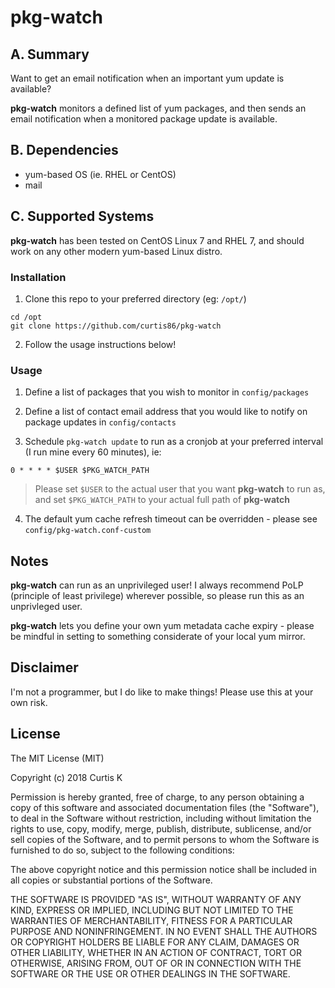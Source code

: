 # pkg-watch

## A. Summary

Want to get an email notification when an important yum update is available?

**pkg-watch** monitors a defined list of yum packages, and then sends an email notification when a monitored package update  is available.

## B. Dependencies

 * yum-based OS (ie. RHEL or CentOS)
 * mail


## C. Supported Systems

**pkg-watch** has been tested on CentOS Linux 7 and RHEL 7, and should work on any other modern yum-based Linux distro.

### Installation

1. Clone this repo to your preferred directory (eg: `/opt/`)

```
cd /opt
git clone https://github.com/curtis86/pkg-watch
```

2. Follow the usage instructions below!

### Usage

1) Define a list of packages that you wish to monitor in `config/packages`

2) Define a list of contact email address that you would like to notify on package updates in `config/contacts`

3) Schedule `pkg-watch update` to run as a cronjob at your preferred interval (I run mine every 60 minutes), ie:

`0 * * * * $USER $PKG_WATCH_PATH`

> Please set `$USER` to the actual user that you want **pkg-watch** to run as, and set `$PKG_WATCH_PATH` to your actual full path of **pkg-watch**

4) The default yum cache refresh timeout can be overridden - please see `config/pkg-watch.conf-custom`

## Notes

**pkg-watch** can run as an unprivileged user! I always recommend PoLP (principle of least privilege) wherever possible, so please run this as an unprivleged user.

**pkg-watch** lets you define your own yum metadata cache expiry - please be mindful in setting to something considerate of your local yum mirror.

## Disclaimer

I'm not a programmer, but I do like to make things! Please use this at your own risk.

## License

The MIT License (MIT)

Copyright (c) 2018 Curtis K

Permission is hereby granted, free of charge, to any person obtaining a copy of this software and associated documentation files (the "Software"), to deal in the Software without restriction, including without limitation the rights to use, copy, modify, merge, publish, distribute, sublicense, and/or sell copies of the Software, and to permit persons to whom the Software is furnished to do so, subject to the following conditions:

The above copyright notice and this permission notice shall be included in all copies or substantial portions of the Software.

THE SOFTWARE IS PROVIDED "AS IS", WITHOUT WARRANTY OF ANY KIND, EXPRESS OR IMPLIED, INCLUDING BUT NOT LIMITED TO THE WARRANTIES OF MERCHANTABILITY, FITNESS FOR A PARTICULAR PURPOSE AND NONINFRINGEMENT. IN NO EVENT SHALL THE AUTHORS OR COPYRIGHT HOLDERS BE LIABLE FOR ANY CLAIM, DAMAGES OR OTHER LIABILITY, WHETHER IN AN ACTION OF CONTRACT, TORT OR OTHERWISE, ARISING FROM, OUT OF OR IN CONNECTION WITH THE SOFTWARE OR THE USE OR OTHER DEALINGS IN THE SOFTWARE.
